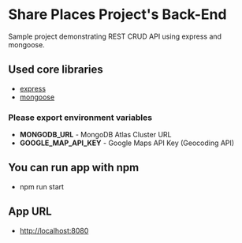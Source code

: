 # Share Places Project's Back-End

Sample project demonstrating REST CRUD API using express and mongoose.

## Used core libraries

- [express](https://expressjs.com/)
- [mongoose](https://mongoosejs.com/)

### Please export environment variables

- **MONGODB_URL** - MongoDB Atlas Cluster URL
- **GOOGLE_MAP_API_KEY** - Google Maps API Key (Geocoding API)

## You can run app with npm

- npm run start

## App URL

- <http://localhost:8080>
